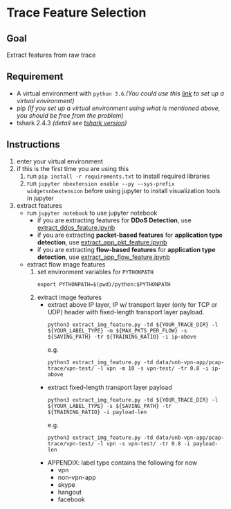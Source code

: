 # Trace Feature Selection
## Goal
Extract features from raw trace
## Requirement
- A virtual environment with `python 3.6`.*(You could use this [link](https://conda.io/docs/user-guide/tasks/manage-environments.html) to set up a virtual environment)*
- pip *(If you set up a virtual environment using what is mentioned above, you should be free from the problem)*
- tshark 2.4.3 _(detail see [tshark version](./tshark_version.txt))_
## Instructions
1. enter your virtual environment
1. if this is the first time you are using this
    1. run `pip install -r requirements.txt` to install required libraries
    1. run `jupyter nbextension enable --py --sys-prefix widgetsnbextension` before using jupyter to install visualization tools in jupyter
1. extract features
    - run `jupyter notebook` to use jupyter notebook
        - if you are extracting features for **DDoS Detection**, use [extract_ddos_feature.ipynb](./extract_ddos_feature.ipynb)
        - if you are extracting **packet-based features** for **application type detection**, use [extract_app_pkt_feature.ipynb](./extract_app_pkt_feature.ipynb)
        - if you are extracting **flow-based features** for **application type detection**, use [extract_app_flow_feature.ipynb](./extract_app_flow_feature.ipynb)
    - extract flow image features
        1. set environment variables for `PYTHONPATH`
            ```shell
            export PYTHONPATH=$(pwd)/python:$PYTHONPATH
            ```
        2. extract image features
            - extract above IP layer, IP w/ transport layer (only for TCP or UDP) header with fixed-length transport layer payload.
                ```shell
                python3 extract_img_feature.py -td ${YOUR_TRACE_DIR} -l ${YOUR_LABEL_TYPE} -m ${MAX_PKTS_PER_FLOW} -s ${SAVING_PATH} -tr ${TRAINING_RATIO} -i ip-above
                ```
                e.g. 
                ```shell
                python3 extract_img_feature.py -td data/unb-vpn-app/pcap-trace/vpn-test/ -l vpn -m 10 -s vpn-test/ -tr 0.8 -i ip-above
                ```
            - extract fixed-length transport layer payload
                ```shell
                python3 extract_img_feature.py -td ${YOUR_TRACE_DIR} -l ${YOUR_LABEL_TYPE} -s ${SAVING_PATH} -tr ${TRAINING_RATIO} -i payload-len
                ```
                e.g.
                ```shell
                python3 extract_img_feature.py -td data/unb-vpn-app/pcap-trace/vpn-test/ -l vpn -s vpn-test/ -tr 0.8 -i payload-len
                ```
            - APPENDIX: label type contains the following for now
                * vpn
                * non-vpn-app
                * skype
                * hangout
                * facebook

